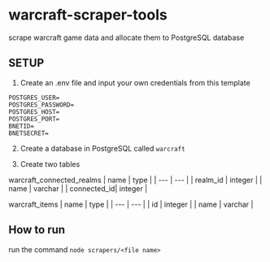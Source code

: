 # warcraft-scraper-tools
scrape warcraft game data and allocate them to PostgreSQL database

## SETUP

1. Create an .env file and input your own credentials from this template
```
POSTGRES_USER=
POSTGRES_PASSWORD=
POSTGRES_HOST=
POSTGRES_PORT=
BNETID=
BNETSECRET=
```

2. Create a database in PostgreSQL called `warcraft`

3. Create two tables

warcraft_connected_realms
| name        | type     |
| ---         | ---      |
| realm_id    | integer  |
| name        | varchar  |
| connected_id| integer |

warcraft_items
| name        | type     |
| ---         | ---      |
| id          | integer  |
| name        | varchar  |

## How to run

run the command `node scrapers/<file name>`
